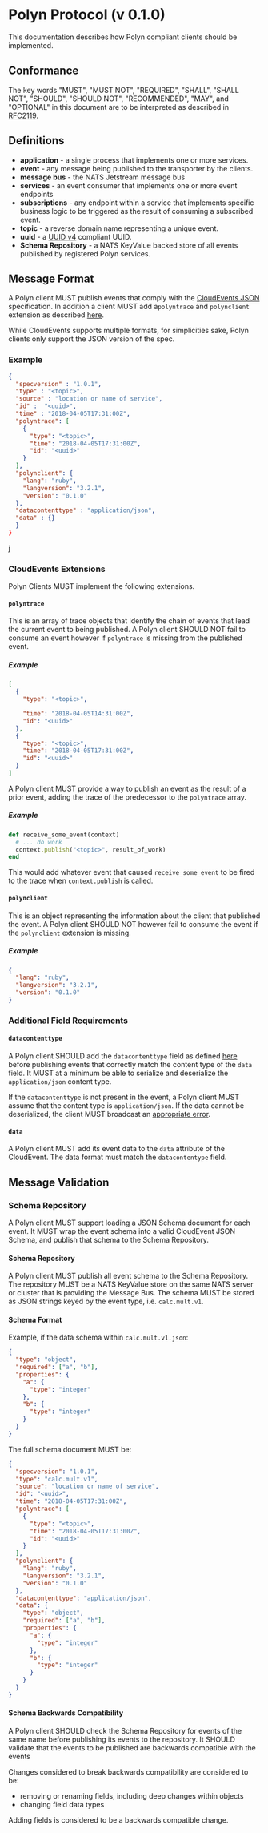 # Polyn Protocol (v 0.1.0)

This documentation describes how Polyn compliant clients should be implemented.

## Conformance

The key words "MUST", "MUST NOT", "REQUIRED", "SHALL", "SHALL NOT", "SHOULD", "SHOULD NOT",
"RECOMMENDED", "MAY", and "OPTIONAL" in this document are to be interpreted as described in
[RFC2119](https://datatracker.ietf.org/doc/html/rfc2119).

## Definitions

- **application** - a single process that implements one or more services.
- **event** - any message being published to the transporter by the clients.
- **message bus** - the NATS Jetstream message bus
- **services** - an event consumer that implements one or more event endpoints
- **subscriptions** - any endpoint within a service that implements specific business logic to be
  triggered as the result of consuming a subscribed event.
- **topic** - a reverse domain name representing a unique event.
- **uuid** - a [UUID v4](https://datatracker.ietf.org/doc/html/rfc4122) compliant UUID.
- **Schema Repository** - a NATS KeyValue backed store of all events published by registered Polyn
  services.

## Message Format

A Polyn client MUST publish events that comply with the
[CloudEvents JSON](https://github.com/cloudevents/spec/blob/v1.0.2/cloudevents/formats/json-format.md)
specification. In addition a client MUST add a`polyntrace` and `polynclient` extension as described
[here](https://github.com/cloudevents/spec/blob/v1.0.2/cloudevents/formats/json-format.md#2-attributes).

While CloudEvents supports multiple formats, for simplicities sake, Polyn clients only support the
JSON version of the spec.

### Example

```json
{
  "specversion" : "1.0.1",
  "type" : "<topic>",
  "source" : "location or name of service",
  "id" :  "<uuid>",
  "time" : "2018-04-05T17:31:00Z",
  "polyntrace": [
    {
      "type": "<topic>",
      "time": "2018-04-05T17:31:00Z",
      "id": "<uuid>"
    }
  ],
  "polynclient": {
    "lang": "ruby",
    "langversion": "3.2.1",
    "version": "0.1.0"
  },
  "datacontenttype" : "application/json",
  "data" : {}
  }
}
```

j

### CloudEvents Extensions

Polyn Clients MUST implement the following extensions.

#### `polyntrace`

This is an array of trace objects that identify the chain of events that lead the current event to
being published. A Polyn client SHOULD NOT fail to consume an event however if `polyntrace` is
missing from the published event.

##### Example

```json
[
  {
    "type": "<topic>",

    "time": "2018-04-05T14:31:00Z",
    "id": "<uuid>"
  },
  {
    "type": "<topic>",
    "time": "2018-04-05T17:31:00Z",
    "id": "<uuid>"
  }
]
```

A Polyn client MUST provide a way to publish an event as the result of a prior event, adding the
trace of the predecessor to the `polyntrace` array.

##### Example

```ruby
def receive_some_event(context)
  # ... do work
  context.publish("<topic>", result_of_work)
end
```

This would add whatever event that caused `receive_some_event` to be fired to the trace when
`context.publish` is called.

#### `polynclient`

This is an object representing the information about the client that published the event. A Polyn
client SHOULD NOT however fail to consume the event if the `polynclient` extension is missing.

##### Example

```json
{
  "lang": "ruby",
  "langversion": "3.2.1",
  "version": "0.1.0"
}
```

### Additional Field Requirements

#### `datacontenttype`

A Polyn client SHOULD add the `datacontenttype` field as defined [here](https://github.com/cloudevents/spec/blob/v1.0.2/cloudevents/spec.md#datacontenttype)
before publishing events that correctly match the content type of the `data` field. It MUST at a
minimum be able to serialize and deserialize the `application/json` content type.

If the `datacontenttype` is not present in the event, a Polyn client MUST assume that the content
type is `application/json`. If the data cannot be deserialized, the client MUST broadcast an
[appropriate error]().

#### `data`

A Polyn client MUST add its event data to the `data` attribute of the CloudEvent. The data format
must match the `datacontentype` field.

## Message Validation

### Schema Repository

A Polyn client MUST support loading a JSON Schema document for each event. It MUST wrap the event
schema into a valid CloudEvent JSON Schema, and publish that schema to the Schema Repository.

#### Schema Repository

A Polyn client MUST publish all event schema to the Schema Repository. The repository MUST be a
NATS KeyValue store on the same NATS server or cluster that is providing the Message Bus. The
schema MUST be stored as JSON strings keyed by the event type, i.e. `calc.mult.v1`.

#### Schema Format

Example, if the data schema within `calc.mult.v1.json`:

```json
{
  "type": "object",
  "required": ["a", "b"],
  "properties": {
    "a": {
      "type": "integer"
    },
    "b": {
      "type": "integer"
    }
  }
}
```

The full schema document MUST be:

```json
{
  "specversion": "1.0.1",
  "type": "calc.mult.v1",
  "source": "location or name of service",
  "id": "<uuid>",
  "time": "2018-04-05T17:31:00Z",
  "polyntrace": [
    {
      "type": "<topic>",
      "time": "2018-04-05T17:31:00Z",
      "id": "<uuid>"
    }
  ],
  "polynclient": {
    "lang": "ruby",
    "langversion": "3.2.1",
    "version": "0.1.0"
  },
  "datacontenttype": "application/json",
  "data": {
    "type": "object",
    "required": ["a", "b"],
    "properties": {
      "a": {
        "type": "integer"
      },
      "b": {
        "type": "integer"
      }
    }
  }
}
```

#### Schema Backwards Compatibility

A Polyn client SHOULD check the Schema Repository for events of the same name before publishing its
events to the repository. It SHOULD validate that the events to be published are backwards
compatible with the events

Changes considered to break backwards compatibility are considered to be:

- removing or renaming fields, including deep changes within objects
- changing field data types

Adding fields is considered to be a backwards compatible change.
